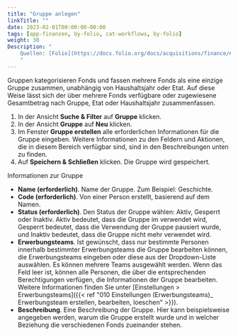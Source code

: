 ```yaml
---
title: "Gruppe anlegen"
linkTitle: ""
date: 2023-02-01T00:00:00-00:00
tags: [app-finanzen, by-folio, cat-workflows, by-folio]
weight: 30
Description: "
    Quellen: [Folio](https://docs.folio.org/docs/acquisitions/finance/#creating-a-group) <!-- & [GBV](https://info.gebev.de/display/FOLIOGBVEXTERN/Folio:+Gruppe+anlegen) -->
    "
---
```


Gruppen kategorisieren Fonds und fassen mehrere Fonds als eine einzige Gruppe zusammen, unabhängig von Haushaltsjahr oder Etat. Auf diese Weise lässt sich der über mehrere Fonds verfügbare oder zugewiesene Gesamtbetrag nach Gruppe, Etat oder Haushaltsjahr zusammenfassen.

1.  In der Ansicht **Suche & Filter** auf **Gruppe** klicken.
2.  In der Ansicht **Gruppe** auf **Neu** klicken.
3.  Im Fenster **Gruppe erstellen** alle erforderlichen Informationen für die Gruppe eingeben. Weitere Informationen zu den Feldern und Aktionen, die in diesem Bereich verfügbar sind, sind in den Beschreibungen unten zu finden.
4.  Auf **Speichern & Schließen** klicken. Die Gruppe wird gespeichert.

Informationen zur Gruppe

* **Name (erforderlich)**. Name der Gruppe. Zum Beispiel: Geschichte.
* **Code (erforderlich)**. Von einer Person erstellt, basierend auf dem Namen.
* **Status (erforderlich)**. Den Status der Gruppe wählen: Aktiv, Gesperrt oder Inaktiv. Aktiv bedeutet, dass die Gruppe im verwendet wird, Gesperrt bedeutet, dass die Verwendung der Gruppe pausiert wurde, und Inaktiv bedeutet, dass die Gruppe nicht mehr verwendet wird.
* **Erwerbungsteams**. Ist gewünscht, dass nur bestimmte Personen innerhalb bestimmter Erwerbungsteams die Gruppe bearbeiten können, die Erwerbungsteams eingeben oder diese aus der Dropdown-Liste auswählen. Es können mehrere Teams ausgewählt werden. Wenn das Feld leer ist, können alle Personen, die über die entsprechenden Berechtigungen verfügen, die Informationen der Gruppe bearbeiten. Weitere Informationen finden Sie unter [Einstellungen > Erwerbungsteams]({{< ref "010 Einstellungen (Erwerbungsteams)_ Erwerbungsteam erstellen, bearbeiten, loeschen" >}}).
* **Beschreibung**. Eine Beschreibung der Gruppe. Hier kann beispielsweise angegeben werden, warum die Gruppe erstellt wurde und in welcher Beziehung die verschiedenen Fonds zueinander stehen.
